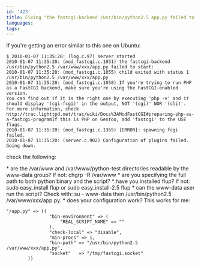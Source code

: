 ```yaml
---
id: '423'
title: Fixing "the fastcgi-backend /usr/bin/python2.5 app.py failed to start:"
languages:
tags:
---
```

If you're getting an error similar to this one on Ubuntu:


```
$ 2010-01-07 11:35:20: (log.c.97) server started 
2010-01-07 11:35:20: (mod_fastcgi.c.1051) the fastcgi-backend /usr/bin/python2.5 /var/www/xxx/app.py failed to start: 
2010-01-07 11:35:20: (mod_fastcgi.c.1055) child exited with status 1 /usr/bin/python2.5 /var/www/xxx/app.py 
2010-01-07 11:35:20: (mod_fastcgi.c.1058) If you're trying to run PHP as a FastCGI backend, make sure you're using the FastCGI-enabled version.
You can find out if it is the right one by executing 'php -v' and it should display '(cgi-fcgi)' in the output, NOT '(cgi)' NOR '(cli)'.
For more information, check http://trac.lighttpd.net/trac/wiki/Docs%3AModFastCGI#preparing-php-as-a-fastcgi-programIf this is PHP on Gentoo, add 'fastcgi' to the USE flags. 
2010-01-07 11:35:20: (mod_fastcgi.c.1365) [ERROR]: spawning fcgi failed. 
2010-01-07 11:35:20: (server.c.902) Configuration of plugins failed. Going down.
```
    

check the following:

\* are the /var/www and /var/www/python-test directories readable by the www-data group? If not: chgrp -R /var/www
\* are you specifying the full path to both python binary and the script?
\* have you installed flup? If not: sudo easy\_install flup or sudo easy\_install-2.5 flup
\* can the www-data user run the script? Check with: su - www-data then /usr/bin/python2.5 /var/www/xxx/app.py.
\* does your configuration work? This works for me:


```
"/app.py" => ((
                "bin-environment" => (
                    "REAL_SCRIPT_NAME" => ""
                ),
                "check-local" => "disable",
                "min-procs" => 1,
                "bin-path" => "/usr/bin/python2.5 /var/www/xxx/app.py",
                "socket"   => "/tmp/fastcgi.socket"
        ))
```
    

